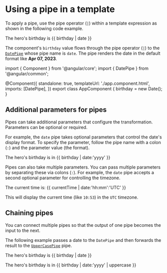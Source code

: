 # Using a pipe in a template

To apply a pipe, use the pipe operator (`|`) within a template expression as shown in the following code example.

<docs-code language="angular-html" header="app.component.html">
<p>The hero's birthday is {{ birthday | date }}</p>
</docs-code>

The component's `birthday` value flows through the pipe operator (`|`) to the [`DatePipe`](api/common/DatePipe) whose pipe name is `date`.
The pipe renders the date in the default format like **Apr 07, 2023**.

<docs-code header="app.component.ts" preview>
import { Component } from '@angular/core';
import { DatePipe } from '@angular/common';

@Component({
  standalone: true,
  templateUrl: './app.component.html',
  imports: [DatePipe],
})
export class AppComponent {
  birthday = new Date();
}
</docs-code>

## Additional parameters for pipes

Pipes can take additional parameters that configure the transformation. Parameters can be optional or required.

For example, the `date` pipe takes optional parameters that control the date's display format.
To specify the parameter, follow the pipe name with a colon (`:`) and the parameter value (the format).

<docs-code language="angular-html" header="app.component.html">
<p>The hero's birthday is in {{ birthday | date:'yyyy' }}</p>
</docs-code>

Pipes can also take multiple parameters. You can pass multiple parameters by separating these via colons (`:`).
For example, the `date` pipe accepts a second optional parameter for controlling the timezone.

<docs-code header="app.component.html">
<p>The current time is: {{ currentTime | date:'hh:mm':'UTC' }}</p>
</docs-code>

This will display the current time (like `10:53`) in the `UTC` timezone.

## Chaining pipes

You can connect multiple pipes so that the output of one pipe becomes the input to the next.

The following example passes a date to the `DatePipe` and then forwards the result to the [`UpperCasePipe`](api/common/UpperCasePipe 'API reference') pipe.

<docs-code language="angular-html" header="app.component.html">
<p>The hero's birthday is {{ birthday | date }}</p>
<p>The hero's birthday is in {{ birthday | date:'yyyy' | uppercase }}</p>
</docs-code>
